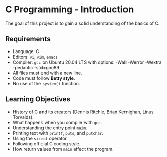 # C Programming - Introduction

The goal of this project is to gain a solid understanding of the basics of C.

## Requirements
- Language: C
- Editors: `vi`, `vim`, `emacs`
- Compiler: `gcc` on Ubuntu 20.04 LTS with options:
				-Wall -Werror -Wextra -pedantic -std=gnu89
- All files must end with a new line.
- Code must follow **Betty style**.
- No use of the `system()` function.

## Learning Objectives
- History of C and its creators (Dennis Ritchie, Brian Kernighan, Linus Torvalds).
- What happens when you compile with `gcc`.
- Understanding the entry point `main`.
- Printing text with `printf`, `puts`, and `putchar`.
- Using the `sizeof` operator.
- Following official C coding style.
- How return values from `main` affect the program.
